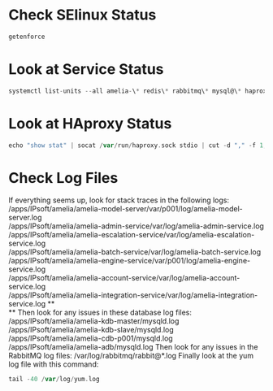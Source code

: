 # Check SElinux Status
``` groovy
getenforce
```
# Look at Service Status
``` groovy
systemctl list-units --all amelia-\* redis\* rabbitmq\* mysql@\* haproxy\* netdata\* sshd.service ipsoft-av-gateway check-amelia-\*.socket clam\* | awk '/UNIT/,/^$/'
```
# Look at HAproxy Status
``` groovy
echo "show stat" | socat /var/run/haproxy.sock stdio | cut -d "," -f 1,2,18,57,74 | column -s, -t
```
# Check Log Files
If everything seems up, look for stack traces in the following logs:
/apps/IPsoft/amelia/amelia-model-server/var/p001/log/amelia-model-server.log  
/apps/IPsoft/amelia/amelia-admin-service/var/log/amelia-admin-service.log  
/apps/IPsoft/amelia/amelia-escalation-service/var/log/amelia-escalation-service.log  
/apps/IPsoft/amelia/amelia-batch-service/var/log/amelia-batch-service.log  
/apps/IPsoft/amelia/amelia-engine-service/var/p001/log/amelia-engine-service.log  
/apps/IPsoft/amelia/amelia-account-service/var/log/amelia-account-service.log  
/apps/IPsoft/amelia/amelia-integration-service/var/log/amelia-integration-service.log
**  
**
Then look for any issues in these database log files:
/apps/IPsoft/amelia/amelia-kdb-master/mysqld.log  
/apps/IPsoft/amelia/amelia-kdb-slave/mysqld.log  
/apps/IPsoft/amelia/amelia-cdb-p001/mysqld.log  
/apps/IPsoft/amelia/amelia-adb/mysqld.log
Then look for any issues in the RabbitMQ log files:
/var/log/rabbitmq/rabbit@\*.log
Finally look at the yum log file with this command:
``` groovy
tail -40 /var/log/yum.log
```
